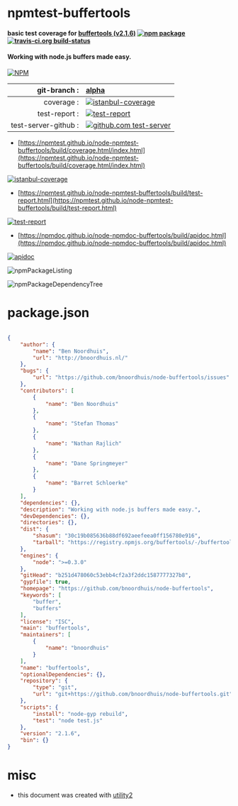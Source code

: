 # npmtest-buffertools

#### basic test coverage for  [buffertools (v2.1.6)](https://github.com/bnoordhuis/node-buffertools)  [![npm package](https://img.shields.io/npm/v/npmtest-buffertools.svg?style=flat-square)](https://www.npmjs.org/package/npmtest-buffertools) [![travis-ci.org build-status](https://api.travis-ci.org/npmtest/node-npmtest-buffertools.svg)](https://travis-ci.org/npmtest/node-npmtest-buffertools)

#### Working with node.js buffers made easy.

[![NPM](https://nodei.co/npm/buffertools.png?downloads=true&downloadRank=true&stars=true)](https://www.npmjs.com/package/buffertools)

| git-branch : | [alpha](https://github.com/npmtest/node-npmtest-buffertools/tree/alpha)|
|--:|:--|
| coverage : | [![istanbul-coverage](https://npmtest.github.io/node-npmtest-buffertools/build/coverage.badge.svg)](https://npmtest.github.io/node-npmtest-buffertools/build/coverage.html/index.html)|
| test-report : | [![test-report](https://npmtest.github.io/node-npmtest-buffertools/build/test-report.badge.svg)](https://npmtest.github.io/node-npmtest-buffertools/build/test-report.html)|
| test-server-github : | [![github.com test-server](https://npmtest.github.io/node-npmtest-buffertools/GitHub-Mark-32px.png)](https://npmtest.github.io/node-npmtest-buffertools/build/app/index.html) | | build-artifacts : | [![build-artifacts](https://npmtest.github.io/node-npmtest-buffertools/glyphicons_144_folder_open.png)](https://github.com/npmtest/node-npmtest-buffertools/tree/gh-pages/build)|

- [https://npmtest.github.io/node-npmtest-buffertools/build/coverage.html/index.html](https://npmtest.github.io/node-npmtest-buffertools/build/coverage.html/index.html)

[![istanbul-coverage](https://npmtest.github.io/node-npmtest-buffertools/build/screenCapture.buildCi.browser.%252Ftmp%252Fbuild%252Fcoverage.lib.html.png)](https://npmtest.github.io/node-npmtest-buffertools/build/coverage.html/index.html)

- [https://npmtest.github.io/node-npmtest-buffertools/build/test-report.html](https://npmtest.github.io/node-npmtest-buffertools/build/test-report.html)

[![test-report](https://npmtest.github.io/node-npmtest-buffertools/build/screenCapture.buildCi.browser.%252Ftmp%252Fbuild%252Ftest-report.html.png)](https://npmtest.github.io/node-npmtest-buffertools/build/test-report.html)

- [https://npmdoc.github.io/node-npmdoc-buffertools/build/apidoc.html](https://npmdoc.github.io/node-npmdoc-buffertools/build/apidoc.html)

[![apidoc](https://npmdoc.github.io/node-npmdoc-buffertools/build/screenCapture.buildCi.browser.%252Ftmp%252Fbuild%252Fapidoc.html.png)](https://npmdoc.github.io/node-npmdoc-buffertools/build/apidoc.html)

![npmPackageListing](https://npmtest.github.io/node-npmtest-buffertools/build/screenCapture.npmPackageListing.svg)

![npmPackageDependencyTree](https://npmtest.github.io/node-npmtest-buffertools/build/screenCapture.npmPackageDependencyTree.svg)



# package.json

```json

{
    "author": {
        "name": "Ben Noordhuis",
        "url": "http://bnoordhuis.nl/"
    },
    "bugs": {
        "url": "https://github.com/bnoordhuis/node-buffertools/issues"
    },
    "contributors": [
        {
            "name": "Ben Noordhuis"
        },
        {
            "name": "Stefan Thomas"
        },
        {
            "name": "Nathan Rajlich"
        },
        {
            "name": "Dane Springmeyer"
        },
        {
            "name": "Barret Schloerke"
        }
    ],
    "dependencies": {},
    "description": "Working with node.js buffers made easy.",
    "devDependencies": {},
    "directories": {},
    "dist": {
        "shasum": "30c19b085636b88df692aeefeea0ff156780e916",
        "tarball": "https://registry.npmjs.org/buffertools/-/buffertools-2.1.6.tgz"
    },
    "engines": {
        "node": ">=0.3.0"
    },
    "gitHead": "b251d478060c53ebb4cf2a3f2ddc1587777327b8",
    "gypfile": true,
    "homepage": "https://github.com/bnoordhuis/node-buffertools",
    "keywords": [
        "buffer",
        "buffers"
    ],
    "license": "ISC",
    "main": "buffertools",
    "maintainers": [
        {
            "name": "bnoordhuis"
        }
    ],
    "name": "buffertools",
    "optionalDependencies": {},
    "repository": {
        "type": "git",
        "url": "git+https://github.com/bnoordhuis/node-buffertools.git"
    },
    "scripts": {
        "install": "node-gyp rebuild",
        "test": "node test.js"
    },
    "version": "2.1.6",
    "bin": {}
}
```



# misc
- this document was created with [utility2](https://github.com/kaizhu256/node-utility2)
